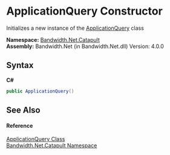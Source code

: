 ﻿# ApplicationQuery Constructor 
 

Initializes a new instance of the <a href ="T_Bandwidth_Net_Catapult_ApplicationQuery.md">ApplicationQuery</a> class

**Namespace:**&nbsp;<a href ="N_Bandwidth_Net_Catapult.md">Bandwidth.Net.Catapult</a><br />**Assembly:**&nbsp;Bandwidth.Net (in Bandwidth.Net.dll) Version: 4.0.0

## Syntax

**C#**<br />
``` C#
public ApplicationQuery()
```


## See Also


#### Reference
<a href ="T_Bandwidth_Net_Catapult_ApplicationQuery.md">ApplicationQuery Class</a><br /><a href ="N_Bandwidth_Net_Catapult.md">Bandwidth.Net.Catapult Namespace</a><br />
